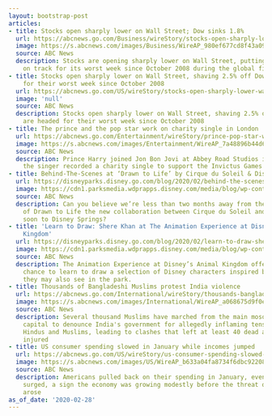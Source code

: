 ```yaml
---
layout: bootstrap-post
articles:
- title: Stocks open sharply lower on Wall Street; Dow sinks 1.8%
  url: https://abcnews.go.com/Business/wireStory/stocks-open-sharply-lower-wall-street-dow-sinks-69282157
  image: https://s.abcnews.com/images/Business/WireAP_980ef677cd8f43a099f98df5cf8f00f1_16x9_992.jpg
  source: ABC News
  description: Stocks are opening sharply lower on Wall Street, putting the market
    on track for its worst week since October 2008 during the global financial crisis
- title: Stocks open sharply lower on Wall Street, shaving 2.5% off Dow, and are headed
    for their worst week since October 2008
  url: https://abcnews.go.com/US/wireStory/stocks-open-sharply-lower-wall-street-shaving-25-69281866
  image: 'null'
  source: ABC News
  description: Stocks open sharply lower on Wall Street, shaving 2.5% off Dow, and
    are headed for their worst week since October 2008
- title: The prince and the pop star work on charity single in London
  url: https://abcnews.go.com/Entertainment/wireStory/prince-pop-star-work-charity-single-london-69281563
  image: https://s.abcnews.com/images/Entertainment/WireAP_7a48896b44d641bd8bccdf64e0c7a079_16x9_992.jpg
  source: ABC News
  description: Prince Harry joined Jon Bon Jovi at Abbey Road Studios in London as
    the singer recorded a charity single to support the Invictus Games Foundation
- title: Behind-The-Scenes at ‘Drawn to Life’ by Cirque du Soleil & Disney
  url: https://disneyparks.disney.go.com/blog/2020/02/behind-the-scenes-at-drawn-to-life-by-cirque-du-soleil-disney/
  image: https://cdn1.parksmedia.wdprapps.disney.com/media/blog/wp-content/uploads/2020/02/gsagffi.jpg
  source: ABC News
  description: Can you believe we’re less than two months away from the grand opening
    of Drawn to Life the new collaboration between Cirque du Soleil and Disney, coming
    soon to Disney Springs?
- title: 'Learn to Draw: Shere Khan at The Animation Experience at Disney’s Animal
    Kingdom'
  url: https://disneyparks.disney.go.com/blog/2020/02/learn-to-draw-shere-khan-at-the-animation-experience-at-disneys-animal-kingdom/
  image: https://cdn1.parksmedia.wdprapps.disney.com/media/blog/wp-content/uploads/2020/02/bdsjkdjfi.jpg
  source: ABC News
  description: The Animation Experience at Disney’s Animal Kingdom offers guests the
    chance to learn to draw a selection of Disney characters inspired by the animals
    they may also see in the park.
- title: Thousands of Bangladeshi Muslims protest India violence
  url: https://abcnews.go.com/International/wireStory/thousands-bangladeshi-muslims-protest-india-violence-69281239
  image: https://s.abcnews.com/images/International/WireAP_a068675d9f0e4034a963eec0a70d5da6_16x9_992.jpg
  source: ABC News
  description: Several thousand Muslims have marched from the main mosque in Bangladesh's
    capital to denounce India's government for allegedly inflaming tensions between
    Hindus and Muslims, leading to clashes that left at least 40 dead and hundreds
    injured
- title: US consumer spending slowed in January while incomes jumped
  url: https://abcnews.go.com/US/wireStory/us-consumer-spending-slowed-january-incomes-jumped-69280882
  image: https://s.abcnews.com/images/US/WireAP_b633a04fa8734f6dbc92208a25e18f12_16x9_992.jpg
  source: ABC News
  description: Americans pulled back on their spending in January, even as their incomes
    surged, a sign the economy was growing modestly before the threat of coronavirus
    arose
as_of_date: '2020-02-28'
---
```


